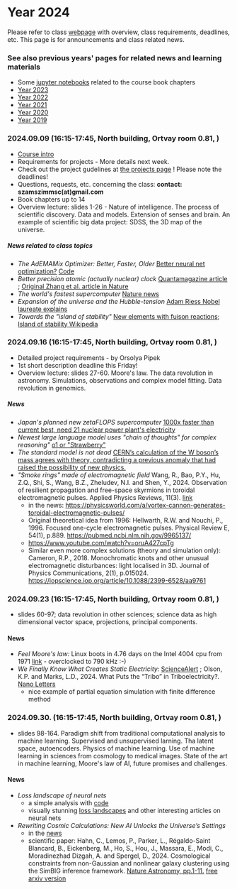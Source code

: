 # Year 2024

Please refer to class [webpage](https://icsabai.github.io/simulationsMsc/) with overview, class requirements, deadlines, etc. This page is for announcements and class related news.


### See also previous years' pages for related news and learning materials
- Some [jupyter notebooks](https://github.com/icsabai/simulationsMsc/tree/master) related to the course book chapters
- [Year 2023](https://icsabai.github.io/classes/compsimf17em/news2023/)
- [Year 2022](https://icsabai.github.io/classes/compsimf17em/news2022/)
- [Year 2021](https://icsabai.github.io/classes/compsimf17em/news2021/)
- [Year 2020](https://icsabai.github.io/classes/compsimf17em/news2020/)
- [Year 2019](https://icsabai.github.io/classes/compsimf17em/news2019/)



### 2024.09.09 (16:15-17:45, North building, Ortvay room 0.81,  ) 
- [Course intro](class_intro_2024.pdf)
- Requirements for projects - More details next week.
- Check out the project gudelines at [the projects page](https://icsabai.github.io/simulationsMsc/) ! Please note the deadlines!
- Questions, requests, etc. concerning the class: __contact: szamszimmsc(at)gmail.com__ 
- Book chapters up to 14
- Overview lecture: slides 1-26 - Nature of intelligence. The process of scientific discovery. Data and models. Extension of senses and brain. An example of scientific big data project: SDSS, the 3D map of the universe.

##### News related to class topics
- _The AdEMAMix Optimizer: Better, Faster, Older_ [Better neural net optimization?](https://arxiv.org/abs/2409.03137) [Code](https://github.com/nanowell/AdEMAMix-Optimizer-Pytorch)
- _Better precision atomic (actually nuclear) clock_ [Quantamagazine article](https://www.quantamagazine.org/the-first-nuclear-clock-will-test-if-fundamental-constants-change-20240904/) ; [Original Zhang et al. article in Nature](https://www.nature.com/articles/s41586-024-07839-6)
- _The world's fastest supercomputer_ [Nature news](https://www.nature.com/articles/d41586-024-02832-5)
- _Expansion of the universe and the Hubble-tension_ [Adam Riess Nobel laureate explains](https://bigthink.com/starts-with-a-bang/10-insights-expanding-universe-nobel-laureate/)
- _Towards the "island of stability"_ [New elements with fuison reactions](https://phys.org/news/2024-09-fusion-reactions-superheavy-nuclei-unique.html); [Island of stability Wikipedia](https://en.wikipedia.org/wiki/Island_of_stability) 


### 2024.09.16 (16:15-17:45, North building, Ortvay room 0.81,  ) 
- Detailed project requirements - by Orsolya Pipek
- 1st short description deadline this Friday!
- Overview lecture: slides 27-60. Moore's law. The data revolution in astronomy. Simulations, observations and complex model fitting. Data revolution in genomics.

##### News 
- _Japan's planned new zetaFLOPS supercomputer_  [1000x faster than current best, need 21 nuclear power plant's electricity](https://www.perplexity.ai/page/japan-plans-zeta-class-compute-jSaLfe.LQD6KONvshmYPdQ)
- _Newest large language model uses "chain of thoughts" for complex reasoning"_ [o1 or "Strawberry"](https://openai.com/index/introducing-openai-o1-preview/)
- _The standard model is not dead_ [CERN’s calculation of the W boson’s mass agrees with theory, contradicting a previous anomaly that had raised the possibility of new physics.](https://www.nature.com/articles/d41586-024-03042-9)
- _"Smoke rings" made of electromagnetic field_ Wang, R., Bao, P.Y., Hu, Z.Q., Shi, S., Wang, B.Z., Zheludev, N.I. and Shen, Y., 2024. Observation of resilient propagation and free-space skyrmions in toroidal electromagnetic pulses. Applied Physics Reviews, 11(3). [link](https://pubs.aip.org/aip/apr/article-abstract/11/3/031411/3306444/Observation-of-resilient-propagation-and-free)
  - in the news: https://physicsworld.com/a/vortex-cannon-generates-toroidal-electromagnetic-pulses/
  - Original theoretical idea from 1996: Hellwarth, R.W. and Nouchi, P., 1996. Focused one-cycle electromagnetic pulses. Physical Review E, 54(1), p.889. https://pubmed.ncbi.nlm.nih.gov/9965137/
  - https://www.youtube.com/watch?v=oruA427cpTg
  - Similar even more complex solutions (theory and simulation only): Cameron, R.P., 2018. Monochromatic knots and other unusual electromagnetic disturbances: light localised in 3D. Journal of Physics Communications, 2(1), p.015024. https://iopscience.iop.org/article/10.1088/2399-6528/aa9761

### 2024.09.23 (16:15-17:45, North building, Ortvay room 0.81,  ) 
- slides 60-97; data revolution in other sciences; science data as high dimensional vector space, projections, principal components.

#### News
- _Feel Moore's law:_ Linux boots in 4.76 days on the Intel 4004 cpu from 1971 [link](https://arstechnica.com/gadgets/2024/09/hacker-boots-linux-on-intels-first-ever-cpu/) - overclocked to 790 kHz :-)
- _We Finally Know What Creates Static Electricity:_ [ScienceAlert](https://www.sciencealert.com/we-finally-know-what-creates-static-electricity-after-thousands-of-years) ; Olson, K.P. and Marks, L.D., 2024. What Puts the “Tribo” in Triboelectricity?. [Nano Letters](https://pubs.acs.org/doi/10.1021/acs.nanolett.4c03656) 
  - nice example of partial equation simulation with finite difference method

### 2024.09.30. (16:15-17:45, North building, Ortvay room 0.81,  ) 
- slides 98-164. Paradigm shift from traditional computational analysis to machine learning. Supervised and unsupervised larning. Tha latent space, autoencoders. Physics of machine learning. Use of machine learning in sciences from cosmology to medical images. State of the art in machine learning, Moore's law of AI, future promises and challenges.

#### News
- _Loss landscape of neural nets_
  - a simple analysis with [code](https://towardsdatascience.com/whats-inside-a-neural-network-799daf235463)
  - visually stunning [loss landscapes](https://losslandscape.com/) and other interesting articles on neural nets
- _Rewriting Cosmic Calculations: New AI Unlocks the Universe’s Settings_
  - in the [news](https://scitechdaily.com/rewriting-cosmic-calculations-new-ai-unlocks-the-universes-settings/) 
  - scientific paper:  Hahn, C., Lemos, P., Parker, L., Régaldo-Saint Blancard, B., Eickenberg, M., Ho, S., Hou, J., Massara, E., Modi, C., Moradinezhad Dizgah, A. and Spergel, D., 2024. Cosmological constraints from non-Gaussian and nonlinear galaxy clustering using the SimBIG inference framework. [Nature Astronomy, pp.1-11.](https://www.nature.com/articles/s41550-024-02344-2) [free arxiv version](https://arxiv.org/abs/2310.15246)  
